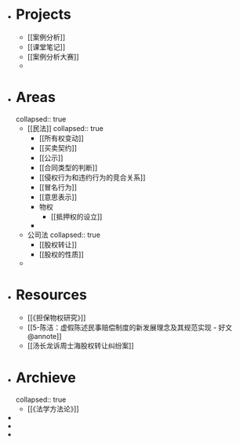 - # Projects
	- [[案例分析]]
	- [[课堂笔记]]
	- [[案例分析大赛]]
	-
- # Areas
  collapsed:: true
	- [[民法]]
	  collapsed:: true
		- [[所有权变动]]
		- [[买卖契约]]
		- [[公示]]
		- [[合同类型的判断]]
		- [[侵权行为和违约行为的竞合关系]]
		- [[冒名行为]]
		- [[意思表示]]
		- 物权
			- [[抵押权的设立]]
		-
	- 公司法
	  collapsed:: true
		- [[股权转让]]
		- [[股权的性质]]
	-
- # Resources
	- [[《担保物权研究》]]
	- [[5-陈洁：虚假陈述民事赔偿制度的新发展理念及其规范实现 - 好文@annote]]
	- [[汤长龙诉周士海股权转让纠纷案]]
- # Archieve
  collapsed:: true
	- [[《法学方法论》]]
-
-
-